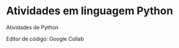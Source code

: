 # Atividades em linguagem Python

<p>Atividades de Python</p>
<p>Editor de código: Google Collab</p>
